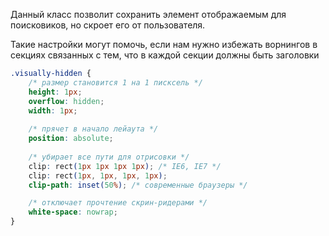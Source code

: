 
Данный класс позволит сохранить элемент отображаемым для поисковиков, но скроет его от пользователя. 

Такие настройки могут помочь, если нам нужно избежать ворнингов в секциях связанных с тем, что в каждой секции должны быть заголовки

```CSS
.visually-hidden { 
	/* размер становится 1 на 1 писксель */
	height: 1px; 
	overflow: hidden;
	width: 1px;
	
	/* прячет в начало лейаута */  
	position: absolute;
	
	/* убирает все пути для отрисовки */
	clip: rect(1px 1px 1px 1px); /* IE6, IE7 */
	clip: rect(1px, 1px, 1px, 1px);
	clip-path: inset(50%); /* современные браузеры */

	/* отключает прочтение скрин-ридерами */
	white-space: nowrap;
}
```